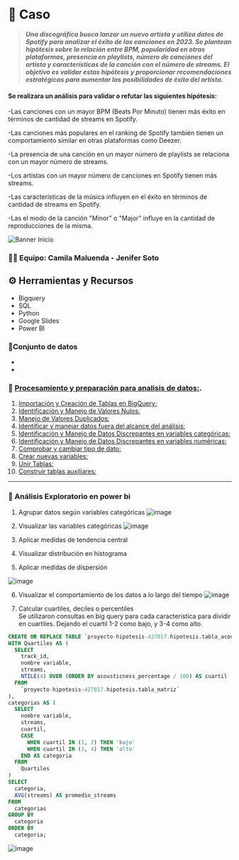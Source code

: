 # 📝 **Caso**
>***Una discográfica busca lanzar un nuevo artista y utiliza datos de Spotify para analizar el éxito de las canciones en 2023. Se plantean hipótesis sobre la relación entre BPM, popularidad en otras plataformas, presencia en playlists, número de canciones del artista y características de la canción con el número de streams. El objetivo es validar estas hipótesis y proporcionar recomendaciones estratégicas para aumentar las posibilidades de éxito del artista.***

#### Se realizara un análisis para validar o refutar las siguientes hipótesis:

-Las canciones con un mayor BPM (Beats Por Minuto) tienen más éxito en términos de cantidad de streams en Spotify.

-Las canciones más populares en el ranking de Spotify también tienen un comportamiento similar en otras plataformas como Deezer.

-La presencia de una canción en un mayor número de playlists se relaciona con un mayor número de streams.

-Los artistas con un mayor número de canciones en Spotify tienen más streams.

-Las características de la música influyen en el éxito en términos de cantidad de streams en Spotify.

-Las el modo de la canción "Minor" o "Major" influye en la cantidad de reproducciones de la misma.

![Banner Inicio](https://github.com/jesolav/Validaci-n-Hip-tesis_Proyecto-2/assets/172732181/477b6121-2b2c-4161-9746-c69fd11e7ed8)


### 🤜🤛 Equipo: Camila Maluenda - Jenifer Soto

## ⚙️ Herramientas y Recursos
- Bigquery
- SQL
- Python
- Google Slides
- Power BI

### 📄Conjunto de datos
-
-

### 🔎 [Procesamiento y preparación para analisis de datos:](https://github.com/jesolav/Validaci-n-Hip-tesis_Proyecto-2/tree/8b49998a8745a5f15fb7156893002e8308d5197f/1.%20Procesar%20y%20preparar%20base%20de%20datos).

1. [Importación y Creación de Tablas en BigQuery:](https://github.com/jesolav/Validaci-n-Hip-tesis_Proyecto-2/blob/8b49998a8745a5f15fb7156893002e8308d5197f/1.%20Procesar%20y%20preparar%20base%20de%20datos/1.%20Conectarimportar%20datos%20a%20otras%20herramientas.md#1-conectarimportar-datos-a-otras-herramientas)
2. [Identificación y Manejo de Valores Nulos:](https://github.com/jesolav/Validaci-n-Hip-tesis_Proyecto-2/blob/8b49998a8745a5f15fb7156893002e8308d5197f/1.%20Procesar%20y%20preparar%20base%20de%20datos/2.%20Identificar%20y%20manejar%20valores%20nulos.md)
3. [Manejo de Valores Duplicados:](https://github.com/jesolav/Validaci-n-Hip-tesis_Proyecto-2/blob/8b49998a8745a5f15fb7156893002e8308d5197f/1.%20Procesar%20y%20preparar%20base%20de%20datos/3.%20Manejo%20Duplicados.md)
4. [Identificar y manejar datos fuera del alcance del análisis:](https://github.com/jesolav/Validaci-n-Hip-tesis_Proyecto-2/blob/8b49998a8745a5f15fb7156893002e8308d5197f/1.%20Procesar%20y%20preparar%20base%20de%20datos/4.%20Identificar%20y%20manejar%20datos%20fuera%20del%20alcance%20del%20analisis.md)
5. [Identificación y Manejo de Datos Discrepantes en variables categóricas:](https://github.com/jesolav/Validaci-n-Hip-tesis_Proyecto-2/blob/8b49998a8745a5f15fb7156893002e8308d5197f/1.%20Procesar%20y%20preparar%20base%20de%20datos/5.%20Identificacion%20y%20Manejo%20de%20Datos%20Discrepantes%20en%20variables%20categoricas.md)
6. [Identificación y Manejo de Datos Discrepantes en variables numéricas:](https://github.com/jesolav/Validaci-n-Hip-tesis_Proyecto-2/blob/8b49998a8745a5f15fb7156893002e8308d5197f/1.%20Procesar%20y%20preparar%20base%20de%20datos/6.%20Identificacion%20y%20Manejo%20de%20Datos%20Discrepantes%20en%20Variables%20Numericas.md)
7. [Comprobar y cambiar tipo de dato:](https://github.com/jesolav/Validaci-n-Hip-tesis_Proyecto-2/blob/8b49998a8745a5f15fb7156893002e8308d5197f/1.%20Procesar%20y%20preparar%20base%20de%20datos/7.%20Comprobar%20y%20cambiar%20tipo%20de%20dato.md)
8. [Crear nuevas variables:](https://github.com/jesolav/Validaci-n-Hip-tesis_Proyecto-2/blob/8b49998a8745a5f15fb7156893002e8308d5197f/1.%20Procesar%20y%20preparar%20base%20de%20datos/8.%20Crear%20nuevas%20variables.md)
9. [Unir Tablas:](https://github.com/jesolav/Validaci-n-Hip-tesis_Proyecto-2/blob/8b49998a8745a5f15fb7156893002e8308d5197f/1.%20Procesar%20y%20preparar%20base%20de%20datos/9.%20Unir%20Tablas.md)
10. [Construir tablas auxiliares:](https://github.com/jesolav/Validaci-n-Hip-tesis_Proyecto-2/blob/8b49998a8745a5f15fb7156893002e8308d5197f/1.%20Procesar%20y%20preparar%20base%20de%20datos/10.%20Construir%20tablas%20auxiliares.md)


---------------------------------------------------------------------------------------------------------------------------------------------------------------------------

### 🔎 Análisis Exploratorio en power bi

1. Agrupar datos según variables categóricas
   ![image](https://github.com/jesolav/Validaci-n-Hip-tesis_Proyecto-2/assets/172732181/40e9239b-a2e2-4856-8fd8-bc63bbcf8d12)

2. Visualizar las variables categóricas
   ![image](https://github.com/jesolav/Validaci-n-Hip-tesis_Proyecto-2/assets/172732181/40fb2f6e-bb2a-4957-b2d8-68870910c066)

3. Aplicar medidas de tendencia central
4. Visualizar distribución en histograma
5. Aplicar medidas de dispersión	

 ![image](https://github.com/jesolav/Validaci-n-Hip-tesis_Proyecto-2/assets/172732181/e952f2b4-a46b-4d93-aca3-69653f83939f)

6. Visualizar el comportamiento de los datos a lo largo del tiempo
   ![image](https://github.com/jesolav/Validaci-n-Hip-tesis_Proyecto-2/assets/172732181/37a2dbd7-8650-4a5a-83bb-9caa7aab0060)

7. Calcular cuartiles, deciles o percentiles	
Se utilizaron consultas en big query para cada caracteristica para dividir en cuartiles. Dejando el cuartil 1-2 como bajo, y 3-4 como alto.

```sql
CREATE OR REPLACE TABLE `proyecto-hipotesis-427017.hipotesis.tabla_acousticness` AS
WITH Quartiles AS (
  SELECT
    track_id,
    nombre variable,
    streams,
    NTILE(4) OVER (ORDER BY acousticness_percentage / 100) AS cuartil
  FROM
    `proyecto-hipotesis-427017.hipotesis.tabla_matriz`
),
categorias AS (
  SELECT
    nombre variable,
    streams,
    cuartil,
    CASE
      WHEN cuartil IN (1, 2) THEN 'bajo'
      WHEN cuartil IN (3, 4) THEN 'alto'
    END AS categoria
  FROM
    Quartiles
)
SELECT
  categoria,
  AVG(streams) AS promedio_streams
FROM
  categorias
GROUP BY
  categoria
ORDER BY
  categoria;
```

![image](https://github.com/jesolav/Validaci-n-Hip-tesis_Proyecto-2/assets/172732181/b1cfc1a8-508d-4b57-bed3-41a9a5843b43)





